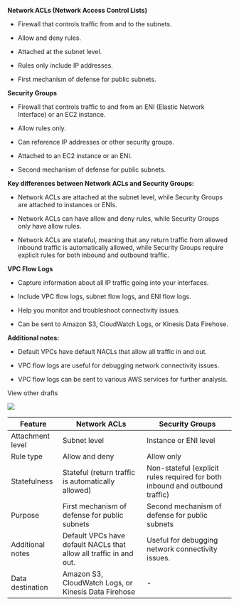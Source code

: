 **Network ACLs (Network Access Control Lists)**

- Firewall that controls traffic from and to the subnets.
    
- Allow and deny rules.
    
- Attached at the subnet level.
    
- Rules only include IP addresses.
    
- First mechanism of defense for public subnets.
    

**Security Groups**

- Firewall that controls traffic to and from an ENI (Elastic Network Interface) or an EC2 instance.
    
- Allow rules only.
    
- Can reference IP addresses or other security groups.
    
- Attached to an EC2 instance or an ENI.
    
- Second mechanism of defense for public subnets.
    

**Key differences between Network ACLs and Security Groups:**

- Network ACLs are attached at the subnet level, while Security Groups are attached to instances or ENIs.
    
- Network ACLs can have allow and deny rules, while Security Groups only have allow rules.
    
- Network ACLs are stateful, meaning that any return traffic from allowed inbound traffic is automatically allowed, while Security Groups require explicit rules for both inbound and outbound traffic.
    

**VPC Flow Logs**

- Capture information about all IP traffic going into your interfaces.
    
- Include VPC flow logs, subnet flow logs, and ENI flow logs.
    
- Help you monitor and troubleshoot connectivity issues.
    
- Can be sent to Amazon S3, CloudWatch Logs, or Kinesis Data Firehose.
    

**Additional notes:**

- Default VPCs have default NACLs that allow all traffic in and out.
    
- VPC flow logs are useful for debugging network connectivity issues.
    
- VPC flow logs can be sent to various AWS services for further analysis.

View other drafts


![](https://www.gstatic.com/lamda/images/sparkle_resting_v2_darkmode_2bdb7df2724e450073ede.gif)

|Feature|Network ACLs|Security Groups|
|---|---|---|
|Attachment level|Subnet level|Instance or ENI level|
|Rule type|Allow and deny|Allow only|
|Statefulness|Stateful (return traffic is automatically allowed)|Non-stateful (explicit rules required for both inbound and outbound traffic)|
|Purpose|First mechanism of defense for public subnets|Second mechanism of defense for public subnets|
|Additional notes|Default VPCs have default NACLs that allow all traffic in and out.|Useful for debugging network connectivity issues.|
|Data destination|Amazon S3, CloudWatch Logs, or Kinesis Data Firehose|-|

